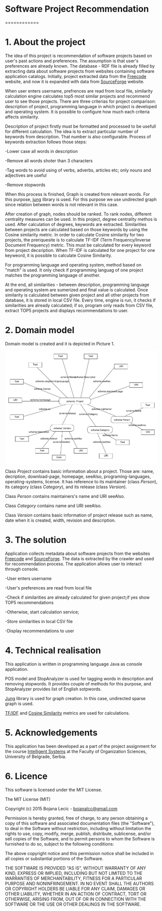 # Software Project Recommendation
============
# 1. About the project
The idea of this project is recommendation of software projects based on user's past actions and preferences. The assumption is that user's preferences are already known. 
The database - RDF file is already filled by extracting data about software projects from websites containing software application catalogs. Initially, project extracted data from the [Freecode](http://freecode.com/) website, and now it is expanded with data from [SourceForge](http://sourceforge.net)  website.

When user enters username, prefrences are read from local file, similarity calculation engine calculates top5 most similar projects and recommend user to see those projects.
There are three criterias for project comparison: description of project, programming language in which project is developed and operating system. It is possible to configure how much each criteria affects similarity.

Description of project firstly must be formatted and processed to be usefull for different calculation. The idea is to extract particular number of keywords from description. That number is also configurable. Process of keywords extraction follows those steps:

-Lower case all words in description

-Remove all words shoter than 3 characters

-Tag words to avoid using of verbs, adverbs, articles etc; only nouns and adjectives are useful

-Remove stopwords

When this process is finished, Graph is created from relevant words. For this purpose, [jung](http://jung.sourceforge.net/ ) library is used. For this purpose we use undirected graph since relation between words is not relevant in this case.

After creation of graph, nodes should be ranked. To rank nodes, different centrality measures can be used. In this project, degree centrality methos is used. After calculation of degrees, keywords are extracted.
Similarities between projects are calculated based on those keywords by using the Cosine similarity metric. In order to calculate Cosine similarity for two projects, the preriquesite is to calculate TF-IDF (Term Frequency/Inverse Document Frequency) metric. This must be calculated for every keyword from project decsription. When TF-IDF is calculated for one project for one keyweord, it is possible to calculate Cosine Similarity.

For programming language and operating system, method based on "match" is used. It only check if programming languag of one project matches the programming language of another. 

At the end, all similarities - between description, programming language and operating system are sumerized and final value is calculated. Once similarity is calculated between given project and all other projects from database, it is stored in local CSV file. Every time, engine is run, it checks if similarities are already calculated; if so, program only reads from CSV file, extract TOP5 projects and displays recommendations to user.

# 2. Domain model

Domain model is created and it is depicted in Picture 1.

![Picture 1 - Domain model](rdf.jpg)

Class *Project* contains basic information about a project. Those are: name, decription, download-page, homepage, seeAlso, programing-languages, operating-systems, license. It has reference to its maintainer (class *Person*), its category (class *Category*), and its release (class *Version*).

Class *Person* contains maintainers's name and URI seeAlso.

Class *Category* contains name and URI seeAlso.

Class *Version* contains basic information of project release such as name, date when it is created, width, revision and description.

# 3. The solution

Application collects metadata about software projects from the websites [Freecode](http://freecode.com/) and [SourceForge](http://sourceforge.net). The data is extracted by the crawler and used for recommendation process.
The application allows user to interact through console.

-User enters username

-User's preferences are read from local file

-Check if similarities are already calculated for given project;if yes show TOP5 recommendations

-Otherwise, start calculation service;

-Store similarities in local CSV file

-Display recommendations to user

# 4. Technical realisation

This application is written in programming language Java as console application.

POS model and StopAnalyzer is used for tagging words in description and removing stopwords. It provides couple of methods for this purpose, and StopAnalyzer provides list of English sotpwords.

[Jung](http://jung.sourceforge.net/ ) library is used for graph creation. In this case, undirected sparse graph is used.

[TF/IDF](http://www.site.uottawa.ca/~diana/csi4107/cosine_tf_idf_example.pdf) and [Cosine Similarity](https://github.com/xiejuncs/cross-document-coreference-resolution/blob/master/util/CosineSimilarity.java) metrics are used for calculations.

# 5. Acknowledgements

This application has been developed as a part of the project assignment for the course [Intelligent Systems](http://is.fon.rs/) at the Faculty of Organization Sciences, University of Belgrade, Serbia.


# 6. Licence

This software is licensed under the MIT License.

The MIT License (MIT)

Copyright (c) 2015 Bojana Lecic - bojanalcc@gmail.com

Permission is hereby granted, free of charge, to any person obtaining a copy of this software and associated documentation files (the "Software"), to deal in the Software without restriction, including without limitation the rights to use, copy, modify, merge, publish, distribute, sublicense, and/or sell copies of the Software, and to permit persons to whom the Software is furnished to do so, subject to the following conditions:

The above copyright notice and this permission notice shall be included in all copies or substantial portions of the Software.

THE SOFTWARE IS PROVIDED "AS IS", WITHOUT WARRANTY OF ANY KIND, EXPRESS OR IMPLIED, INCLUDING BUT NOT LIMITED TO THE WARRANTIES OF MERCHANTABILITY, FITNESS FOR A PARTICULAR PURPOSE AND NONINFRINGEMENT. IN NO EVENT SHALL THE AUTHORS OR COPYRIGHT HOLDERS BE LIABLE FOR ANY CLAIM, DAMAGES OR OTHER LIABILITY, WHETHER IN AN ACTION OF CONTRACT, TORT OR OTHERWISE, ARISING FROM, OUT OF OR IN CONNECTION WITH THE SOFTWARE OR THE USE OR OTHER DEALINGS IN THE SOFTWARE.

